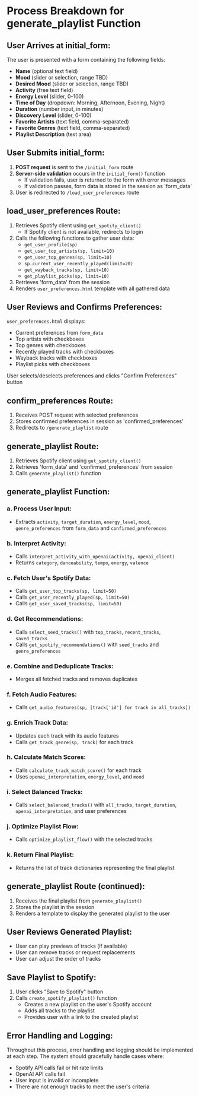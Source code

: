 # Process Breakdown for generate_playlist Function

## User Arrives at initial_form:

The user is presented with a form containing the following fields:
- **Name** (optional text field)
- **Mood** (slider or selection, range TBD)
- **Desired Mood** (slider or selection, range TBD)
- **Activity** (free text field)
- **Energy Level** (slider, 0-100)
- **Time of Day** (dropdown: Morning, Afternoon, Evening, Night)
- **Duration** (number input, in minutes)
- **Discovery Level** (slider, 0-100)
- **Favorite Artists** (text field, comma-separated)
- **Favorite Genres** (text field, comma-separated)
- **Playlist Description** (text area)

## User Submits initial_form:

1. **POST request** is sent to the `/initial_form` route
2. **Server-side validation** occurs in the `initial_form()` function
    - If validation fails, user is returned to the form with error messages
    - If validation passes, form data is stored in the session as 'form_data'
3. User is redirected to `/load_user_preferences` route

## load_user_preferences Route:

1. Retrieves Spotify client using `get_spotify_client()`
    - If Spotify client is not available, redirects to login
2. Calls the following functions to gather user data:
    - `get_user_profile(sp)`
    - `get_user_top_artists(sp, limit=10)`
    - `get_user_top_genres(sp, limit=10)`
    - `sp.current_user_recently_played(limit=20)`
    - `get_wayback_tracks(sp, limit=10)`
    - `get_playlist_picks(sp, limit=10)`
3. Retrieves 'form_data' from the session
4. Renders `user_preferences.html` template with all gathered data

## User Reviews and Confirms Preferences:

`user_preferences.html` displays:
- Current preferences from `form_data`
- Top artists with checkboxes
- Top genres with checkboxes
- Recently played tracks with checkboxes
- Wayback tracks with checkboxes
- Playlist picks with checkboxes

User selects/deselects preferences and clicks "Confirm Preferences" button

## confirm_preferences Route:

1. Receives POST request with selected preferences
2. Stores confirmed preferences in session as 'confirmed_preferences'
3. Redirects to `/generate_playlist` route

## generate_playlist Route:

1. Retrieves Spotify client using `get_spotify_client()`
2. Retrieves 'form_data' and 'confirmed_preferences' from session
3. Calls `generate_playlist()` function

## generate_playlist Function:

### a. Process User Input:
- Extracts `activity`, `target_duration`, `energy_level`, `mood`, `genre_preferences` from `form_data` and `confirmed_preferences`

### b. Interpret Activity:
- Calls `interpret_activity_with_openai(activity, openai_client)`
- Returns `category`, `danceability`, `tempo`, `energy`, `valence`

### c. Fetch User's Spotify Data:
- Calls `get_user_top_tracks(sp, limit=50)`
- Calls `get_user_recently_played(sp, limit=50)`
- Calls `get_user_saved_tracks(sp, limit=50)`

### d. Get Recommendations:
- Calls `select_seed_tracks()` with `top_tracks`, `recent_tracks`, `saved_tracks`
- Calls `get_spotify_recommendations()` with `seed_tracks` and `genre_preferences`

### e. Combine and Deduplicate Tracks:
- Merges all fetched tracks and removes duplicates

### f. Fetch Audio Features:
- Calls `get_audio_features(sp, [track['id'] for track in all_tracks])`

### g. Enrich Track Data:
- Updates each track with its audio features
- Calls `get_track_genre(sp, track)` for each track

### h. Calculate Match Scores:
- Calls `calculate_track_match_score()` for each track
- Uses `openai_interpretation`, `energy_level`, and `mood`

### i. Select Balanced Tracks:
- Calls `select_balanced_tracks()` with `all_tracks`, `target_duration`, `openai_interpretation`, and user preferences

### j. Optimize Playlist Flow:
- Calls `optimize_playlist_flow()` with the selected tracks

### k. Return Final Playlist:
- Returns the list of track dictionaries representing the final playlist

## generate_playlist Route (continued):

1. Receives the final playlist from `generate_playlist()`
2. Stores the playlist in the session
3. Renders a template to display the generated playlist to the user

## User Reviews Generated Playlist:

- User can play previews of tracks (if available)
- User can remove tracks or request replacements
- User can adjust the order of tracks

## Save Playlist to Spotify:

1. User clicks "Save to Spotify" button
2. Calls `create_spotify_playlist()` function
    - Creates a new playlist on the user's Spotify account
    - Adds all tracks to the playlist
    - Provides user with a link to the created playlist

## Error Handling and Logging:

Throughout this process, error handling and logging should be implemented at each step. The system should gracefully handle cases where:
- Spotify API calls fail or hit rate limits
- OpenAI API calls fail
- User input is invalid or incomplete
- There are not enough tracks to meet the user's criteria